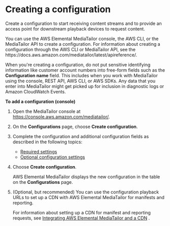 # Creating a configuration<a name="configurations-create"></a>

Create a configuration to start receiving content streams and to provide an access point for downstream playback devices to request content\.

You can use the AWS Elemental MediaTailor console, the AWS CLI, or the MediaTailor API to create a configuration\. For information about creating a configuration through the AWS CLI or MediaTailor API, see the https://docs\.aws\.amazon\.com/mediatailor/latest/apireference/\.

When you're creating a configuration, do not put sensitive identifying information like customer account numbers into free\-form fields such as the **Configuration name** field\. This includes when you work with MediaTailor using the console, REST API, AWS CLI, or AWS SDKs\. Any data that you enter into MediaTailor might get picked up for inclusion in diagnostic logs or Amazon CloudWatch Events\.

**To add a configuration \(console\)**

1. Open the MediaTailor console at [https://console\.aws\.amazon\.com/mediatailor/](https://console.aws.amazon.com/mediatailor/)\.

1. On the **Configurations** page, choose **Create configuration**\. 

1. Complete the configuration and additional configuration fields as described in the following topics:
   +  [Required settings](configurations-create-main.md) 
   +  [Optional configuration settings](configurations-create-addl.md) 

1. Choose **Create configuration**\. 

   AWS Elemental MediaTailor displays the new configuration in the table on the **Configurations** page\.

1. \(Optional, but recommended\) You can use the configuration playback URLs to set up a CDN with AWS Elemental MediaTailor for manifests and reporting\.

   For information about setting up a CDN for manifest and reporting requests, see [Integrating AWS Elemental MediaTailor and a CDN](integrating-cdn-standard.md) \.